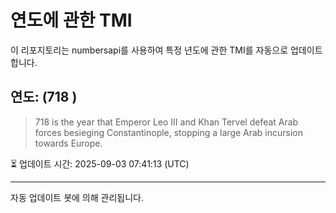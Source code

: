 
# 연도에 관한 TMI

이 리포지토리는 numbersapi를 사용하여 특정 년도에 관한 TMI를 자동으로 업데이트합니다.

## 연도: (718 )
> 718 is the year that Emperor Leo III and Khan Tervel defeat Arab forces besieging Constantinople, stopping a large Arab incursion towards Europe.

⏳ 업데이트 시간: 2025-09-03 07:41:13 (UTC)

---
자동 업데이트 봇에 의해 관리됩니다.
